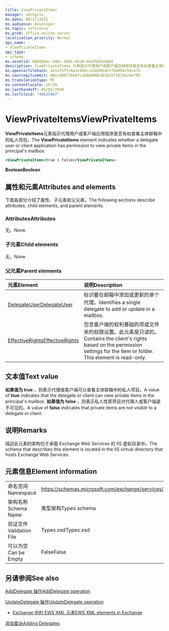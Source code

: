 ```yaml
---
title: ViewPrivateItems
manager: sethgros
ms.date: 09/17/2015
ms.audience: Developer
ms.topic: reference
ms.prod: office-online-server
localization_priority: Normal
api_name:
- ViewPrivateItems
api_type:
- schema
ms.assetid: 80b949ac-440c-4a01-b428-ebafb5b1b802
description: ViewPrivateItems 元素指示代理用户或客户端应用程序是否有权查看主体邮箱中的私人项目。
ms.openlocfilehash: 4e1375f7c4a3c660cc5de885deff8d094250ca7b
ms.sourcegitcommit: 88ec988f2bb67c1866d06b361615f3674a24e795
ms.translationtype: MT
ms.contentlocale: zh-CN
ms.lasthandoff: 06/03/2020
ms.locfileid: "44525967"
---
```

# <a name="viewprivateitems"></a><span data-ttu-id="0d9b6-103">ViewPrivateItems</span><span class="sxs-lookup"><span data-stu-id="0d9b6-103">ViewPrivateItems</span></span>

<span data-ttu-id="0d9b6-104">**ViewPrivateItems**元素指示代理用户或客户端应用程序是否有权查看主体邮箱中的私人项目。</span><span class="sxs-lookup"><span data-stu-id="0d9b6-104">The **ViewPrivateItems** element indicates whether a delegate user or client application has permission to view private items in the principal's mailbox.</span></span> 
  
```XML
<ViewPrivateItems>true | false</ViewPrivateItems>
```

 <span data-ttu-id="0d9b6-105">**Boolean**</span><span class="sxs-lookup"><span data-stu-id="0d9b6-105">**Boolean**</span></span>
## <a name="attributes-and-elements"></a><span data-ttu-id="0d9b6-106">属性和元素</span><span class="sxs-lookup"><span data-stu-id="0d9b6-106">Attributes and elements</span></span>

<span data-ttu-id="0d9b6-107">下面各部分介绍了属性、子元素和父元素。</span><span class="sxs-lookup"><span data-stu-id="0d9b6-107">The following sections describe attributes, child elements, and parent elements.</span></span>
  
### <a name="attributes"></a><span data-ttu-id="0d9b6-108">Attributes</span><span class="sxs-lookup"><span data-stu-id="0d9b6-108">Attributes</span></span>

<span data-ttu-id="0d9b6-109">无。</span><span class="sxs-lookup"><span data-stu-id="0d9b6-109">None.</span></span>
  
### <a name="child-elements"></a><span data-ttu-id="0d9b6-110">子元素</span><span class="sxs-lookup"><span data-stu-id="0d9b6-110">Child elements</span></span>

<span data-ttu-id="0d9b6-111">无。</span><span class="sxs-lookup"><span data-stu-id="0d9b6-111">None.</span></span>
  
### <a name="parent-elements"></a><span data-ttu-id="0d9b6-112">父元素</span><span class="sxs-lookup"><span data-stu-id="0d9b6-112">Parent elements</span></span>

|<span data-ttu-id="0d9b6-113">**元素**</span><span class="sxs-lookup"><span data-stu-id="0d9b6-113">**Element**</span></span>|<span data-ttu-id="0d9b6-114">**说明**</span><span class="sxs-lookup"><span data-stu-id="0d9b6-114">**Description**</span></span>|
|:-----|:-----|
|[<span data-ttu-id="0d9b6-115">DelegateUser</span><span class="sxs-lookup"><span data-stu-id="0d9b6-115">DelegateUser</span></span>](delegateuser.md) <br/> |<span data-ttu-id="0d9b6-116">标识要在邮箱中添加或更新的单个代理。</span><span class="sxs-lookup"><span data-stu-id="0d9b6-116">Identifies a single delegate to add or update in a mailbox.</span></span>  <br/> |
|[<span data-ttu-id="0d9b6-117">EffectiveRights</span><span class="sxs-lookup"><span data-stu-id="0d9b6-117">EffectiveRights</span></span>](effectiverights.md) <br/> |<span data-ttu-id="0d9b6-p101">包含客户端的权利基础的项或文件夹的权限设置。此元素是只读的。</span><span class="sxs-lookup"><span data-stu-id="0d9b6-p101">Contains the client's rights based on the permission settings for the item or folder. This element is read-only.</span></span>  <br/> |
   
## <a name="text-value"></a><span data-ttu-id="0d9b6-120">文本值</span><span class="sxs-lookup"><span data-stu-id="0d9b6-120">Text value</span></span>

<span data-ttu-id="0d9b6-121">**如果值为 true** ，则表示代理或客户端可以查看主体邮箱中的私人项目。</span><span class="sxs-lookup"><span data-stu-id="0d9b6-121">A value of **true** indicates that the delegate or client can view private items in the principal's mailbox.</span></span> <span data-ttu-id="0d9b6-122">**如果值为 false** ，则表示私人性质项目对代理人或客户端是不可见的。</span><span class="sxs-lookup"><span data-stu-id="0d9b6-122">A value of **false** indicates that private items are not visible to a delegate or client.</span></span> 
  
## <a name="remarks"></a><span data-ttu-id="0d9b6-123">说明</span><span class="sxs-lookup"><span data-stu-id="0d9b6-123">Remarks</span></span>

<span data-ttu-id="0d9b6-124">描述此元素的架构位于承载 Exchange Web Services 的 IIS 虚拟目录中。</span><span class="sxs-lookup"><span data-stu-id="0d9b6-124">The schema that describes this element is located in the IIS virtual directory that hosts Exchange Web Services.</span></span>
  
## <a name="element-information"></a><span data-ttu-id="0d9b6-125">元素信息</span><span class="sxs-lookup"><span data-stu-id="0d9b6-125">Element information</span></span>

|||
|:-----|:-----|
|<span data-ttu-id="0d9b6-126">命名空间</span><span class="sxs-lookup"><span data-stu-id="0d9b6-126">Namespace</span></span>  <br/> |https://schemas.microsoft.com/exchange/services/2006/types  <br/> |
|<span data-ttu-id="0d9b6-127">架构名称</span><span class="sxs-lookup"><span data-stu-id="0d9b6-127">Schema Name</span></span>  <br/> |<span data-ttu-id="0d9b6-128">类型架构</span><span class="sxs-lookup"><span data-stu-id="0d9b6-128">Types schema</span></span>  <br/> |
|<span data-ttu-id="0d9b6-129">验证文件</span><span class="sxs-lookup"><span data-stu-id="0d9b6-129">Validation File</span></span>  <br/> |<span data-ttu-id="0d9b6-130">Types.xsd</span><span class="sxs-lookup"><span data-stu-id="0d9b6-130">Types.xsd</span></span>  <br/> |
|<span data-ttu-id="0d9b6-131">可以为空</span><span class="sxs-lookup"><span data-stu-id="0d9b6-131">Can be Empty</span></span>  <br/> |<span data-ttu-id="0d9b6-132">False</span><span class="sxs-lookup"><span data-stu-id="0d9b6-132">False</span></span>  <br/> |
   
## <a name="see-also"></a><span data-ttu-id="0d9b6-133">另请参阅</span><span class="sxs-lookup"><span data-stu-id="0d9b6-133">See also</span></span>



[<span data-ttu-id="0d9b6-134">AddDelegate 操作</span><span class="sxs-lookup"><span data-stu-id="0d9b6-134">AddDelegate operation</span></span>](adddelegate-operation.md)
  
[<span data-ttu-id="0d9b6-135">UpdateDelegate 操作</span><span class="sxs-lookup"><span data-stu-id="0d9b6-135">UpdateDelegate operation</span></span>](updatedelegate-operation.md)


- [<span data-ttu-id="0d9b6-136">Exchange 中的 EWS XML 元素</span><span class="sxs-lookup"><span data-stu-id="0d9b6-136">EWS XML elements in Exchange</span></span>](ews-xml-elements-in-exchange.md)


[<span data-ttu-id="0d9b6-137">添加委派</span><span class="sxs-lookup"><span data-stu-id="0d9b6-137">Adding Delegates</span></span>](https://msdn.microsoft.com/library/3a744150-66a3-4a13-9433-793603ba5038%28Office.15%29.aspx)

